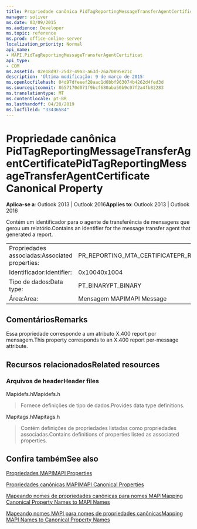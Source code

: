 ```yaml
---
title: Propriedade canônica PidTagReportingMessageTransferAgentCertificate
manager: soliver
ms.date: 03/09/2015
ms.audience: Developer
ms.topic: reference
ms.prod: office-online-server
localization_priority: Normal
api_name:
- MAPI.PidTagReportingMessageTransferAgentCertificat
api_type:
- COM
ms.assetid: 02e18d97-25d2-49a3-a63d-26a70895e21c
description: 'Última modificação: 9 de março de 2015'
ms.openlocfilehash: 04d97dfeeef28aac1d0bbf963074b4262d4fed3d
ms.sourcegitcommit: 8657170d071f9bcf680aba50b9c07f2a4fb82283
ms.translationtype: MT
ms.contentlocale: pt-BR
ms.lasthandoff: 04/28/2019
ms.locfileid: "33436584"
---
```

# <a name="pidtagreportingmessagetransferagentcertificate-canonical-property"></a><span data-ttu-id="30006-103">Propriedade canônica PidTagReportingMessageTransferAgentCertificate</span><span class="sxs-lookup"><span data-stu-id="30006-103">PidTagReportingMessageTransferAgentCertificate Canonical Property</span></span>

  
  
<span data-ttu-id="30006-104">**Aplica-se a**: Outlook 2013 | Outlook 2016</span><span class="sxs-lookup"><span data-stu-id="30006-104">**Applies to**: Outlook 2013 | Outlook 2016</span></span> 
  
<span data-ttu-id="30006-105">Contém um identificador para o agente de transferência de mensagens que gerou um relatório.</span><span class="sxs-lookup"><span data-stu-id="30006-105">Contains an identifier for the message transfer agent that generated a report.</span></span>
  
|||
|:-----|:-----|
|<span data-ttu-id="30006-106">Propriedades associadas:</span><span class="sxs-lookup"><span data-stu-id="30006-106">Associated properties:</span></span>  <br/> |<span data-ttu-id="30006-107">PR_REPORTING_MTA_CERTIFICATE</span><span class="sxs-lookup"><span data-stu-id="30006-107">PR_REPORTING_MTA_CERTIFICATE</span></span>  <br/> |
|<span data-ttu-id="30006-108">Identificador:</span><span class="sxs-lookup"><span data-stu-id="30006-108">Identifier:</span></span>  <br/> |<span data-ttu-id="30006-109">0x1004</span><span class="sxs-lookup"><span data-stu-id="30006-109">0x1004</span></span>  <br/> |
|<span data-ttu-id="30006-110">Tipo de dados:</span><span class="sxs-lookup"><span data-stu-id="30006-110">Data type:</span></span>  <br/> |<span data-ttu-id="30006-111">PT_BINARY</span><span class="sxs-lookup"><span data-stu-id="30006-111">PT_BINARY</span></span>  <br/> |
|<span data-ttu-id="30006-112">Área:</span><span class="sxs-lookup"><span data-stu-id="30006-112">Area:</span></span>  <br/> |<span data-ttu-id="30006-113">Mensagem MAPI</span><span class="sxs-lookup"><span data-stu-id="30006-113">MAPI Message</span></span>  <br/> |
   
## <a name="remarks"></a><span data-ttu-id="30006-114">Comentários</span><span class="sxs-lookup"><span data-stu-id="30006-114">Remarks</span></span>

<span data-ttu-id="30006-115">Essa propriedade corresponde a um atributo X.400 report por mensagem.</span><span class="sxs-lookup"><span data-stu-id="30006-115">This property corresponds to an X.400 report per-message attribute.</span></span>
  
## <a name="related-resources"></a><span data-ttu-id="30006-116">Recursos relacionados</span><span class="sxs-lookup"><span data-stu-id="30006-116">Related resources</span></span>

### <a name="header-files"></a><span data-ttu-id="30006-117">Arquivos de header</span><span class="sxs-lookup"><span data-stu-id="30006-117">Header files</span></span>

<span data-ttu-id="30006-118">Mapidefs.h</span><span class="sxs-lookup"><span data-stu-id="30006-118">Mapidefs.h</span></span>
  
> <span data-ttu-id="30006-119">Fornece definições de tipo de dados.</span><span class="sxs-lookup"><span data-stu-id="30006-119">Provides data type definitions.</span></span>
    
<span data-ttu-id="30006-120">Mapitags.h</span><span class="sxs-lookup"><span data-stu-id="30006-120">Mapitags.h</span></span>
  
> <span data-ttu-id="30006-121">Contém definições de propriedades listadas como propriedades associadas.</span><span class="sxs-lookup"><span data-stu-id="30006-121">Contains definitions of properties listed as associated properties.</span></span>
    
## <a name="see-also"></a><span data-ttu-id="30006-122">Confira também</span><span class="sxs-lookup"><span data-stu-id="30006-122">See also</span></span>



[<span data-ttu-id="30006-123">Propriedades MAPI</span><span class="sxs-lookup"><span data-stu-id="30006-123">MAPI Properties</span></span>](mapi-properties.md)
  
[<span data-ttu-id="30006-124">Propriedades canônicas MAPI</span><span class="sxs-lookup"><span data-stu-id="30006-124">MAPI Canonical Properties</span></span>](mapi-canonical-properties.md)
  
[<span data-ttu-id="30006-125">Mapeando nomes de propriedades canônicas para nomes MAPI</span><span class="sxs-lookup"><span data-stu-id="30006-125">Mapping Canonical Property Names to MAPI Names</span></span>](mapping-canonical-property-names-to-mapi-names.md)
  
[<span data-ttu-id="30006-126">Mapeando nomes MAPI para nomes de propriedades canônicas</span><span class="sxs-lookup"><span data-stu-id="30006-126">Mapping MAPI Names to Canonical Property Names</span></span>](mapping-mapi-names-to-canonical-property-names.md)


